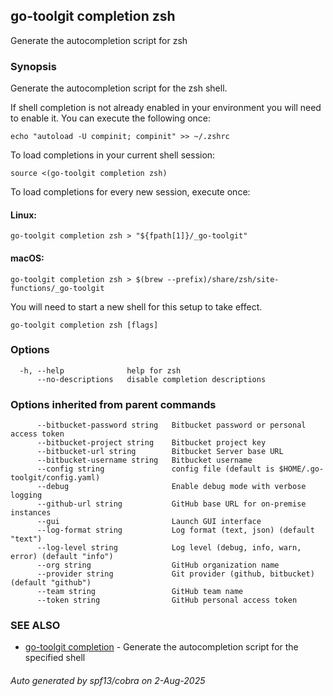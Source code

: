 ## go-toolgit completion zsh

Generate the autocompletion script for zsh

### Synopsis

Generate the autocompletion script for the zsh shell.

If shell completion is not already enabled in your environment you will need
to enable it.  You can execute the following once:

	echo "autoload -U compinit; compinit" >> ~/.zshrc

To load completions in your current shell session:

	source <(go-toolgit completion zsh)

To load completions for every new session, execute once:

#### Linux:

	go-toolgit completion zsh > "${fpath[1]}/_go-toolgit"

#### macOS:

	go-toolgit completion zsh > $(brew --prefix)/share/zsh/site-functions/_go-toolgit

You will need to start a new shell for this setup to take effect.


```
go-toolgit completion zsh [flags]
```

### Options

```
  -h, --help              help for zsh
      --no-descriptions   disable completion descriptions
```

### Options inherited from parent commands

```
      --bitbucket-password string   Bitbucket password or personal access token
      --bitbucket-project string    Bitbucket project key
      --bitbucket-url string        Bitbucket Server base URL
      --bitbucket-username string   Bitbucket username
      --config string               config file (default is $HOME/.go-toolgit/config.yaml)
      --debug                       Enable debug mode with verbose logging
      --github-url string           GitHub base URL for on-premise instances
      --gui                         Launch GUI interface
      --log-format string           Log format (text, json) (default "text")
      --log-level string            Log level (debug, info, warn, error) (default "info")
      --org string                  GitHub organization name
      --provider string             Git provider (github, bitbucket) (default "github")
      --team string                 GitHub team name
      --token string                GitHub personal access token
```

### SEE ALSO

* [go-toolgit completion](go-toolgit_completion.md)	 - Generate the autocompletion script for the specified shell

###### Auto generated by spf13/cobra on 2-Aug-2025
